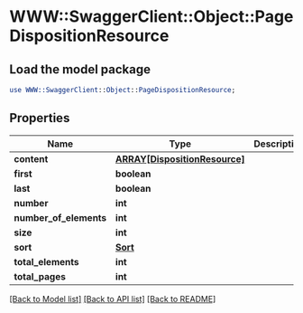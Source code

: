 # WWW::SwaggerClient::Object::PageDispositionResource

## Load the model package
```perl
use WWW::SwaggerClient::Object::PageDispositionResource;
```

## Properties
Name | Type | Description | Notes
------------ | ------------- | ------------- | -------------
**content** | [**ARRAY[DispositionResource]**](DispositionResource.md) |  | [optional] 
**first** | **boolean** |  | [optional] 
**last** | **boolean** |  | [optional] 
**number** | **int** |  | [optional] 
**number_of_elements** | **int** |  | [optional] 
**size** | **int** |  | [optional] 
**sort** | [**Sort**](Sort.md) |  | [optional] 
**total_elements** | **int** |  | [optional] 
**total_pages** | **int** |  | [optional] 

[[Back to Model list]](../README.md#documentation-for-models) [[Back to API list]](../README.md#documentation-for-api-endpoints) [[Back to README]](../README.md)


